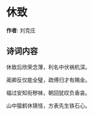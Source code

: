 # 休致

**作者**: 刘克庄

## 诗词内容

休致后欣荣念薄，利名中伏祸机深。

蔺卿反仅能全璧，疏傅归才有赐金。

福过安知衔秽袜，朝回犹叹负香衾。

山中猿鹤休猜怪，方表先生铁石心。

